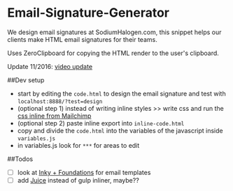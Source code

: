 # Email-Signature-Generator
We design email signatures at SodiumHalogen.com, this snippet helps our clients make HTML email signatures for their teams.

Uses ZeroClipboard for copying the HTML render to the user's clipboard.

Update 11/2016: [video update](http://sodiumhalogen.com/up_c/updates-email-sig-gen-2016_s-9fP8STTXWi.mp4)

##Dev setup
- start by editing the `code.html` to design the email signature and test with `localhost:8888/?test=design`
- (optional step 1) instead of writing inline styles >> write css and run the [css inline from Mailchimp](http://templates.mailchimp.com/resources/inline-css/)
- (optional step 2) paste inline export into `inline-code.html` 
- copy and divide the `code.html` into the variables of the javascript inside `variables.js`
- in variables.js look for `***` for areas to edit

##Todos
- [ ] look at [Inky + Foundations](https://foundation.zurb.com/emails/docs/) for email templates
- [ ] add [Juice](https://github.com/Automattic/juice) instead of gulp inliner, maybe??
